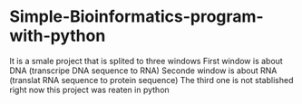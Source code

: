# Simple-Bioinformatics-program-with-python
It is a smale project that is splited to three windows 
First window is about DNA (transcripe DNA sequence to RNA)
Seconde window is about RNA (translat RNA sequence to protein sequence)
The third one is not stablished right now 
this project was reaten in python
